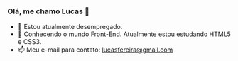 ### Olá, me chamo Lucas 👋
- 🔭 Estou atualmente desempregado.
- 🌱 Conhecendo o mundo Front-End. Atualmente estou estudando HTML5 e CSS3.
- 📫 Meu e-mail para contato: lucasfereira@gmail.com
##

<!--
**Lucass-ferreira/lucass-ferreira** is a ✨ _special_ ✨ repository because its `README.md` (this file) appears on your GitHub profile.

Here are some ideas to get you started:

- 🔭 I’m currently working on ...
- 🌱 I’m currently learning ...
- 👯 I’m looking to collaborate on ...
- 🤔 I’m looking for help with ...
- 💬 Ask me about ...
- 📫 How to reach me: ...
- 😄 Pronouns: ...
- ⚡ Fun fact: ...
-->
